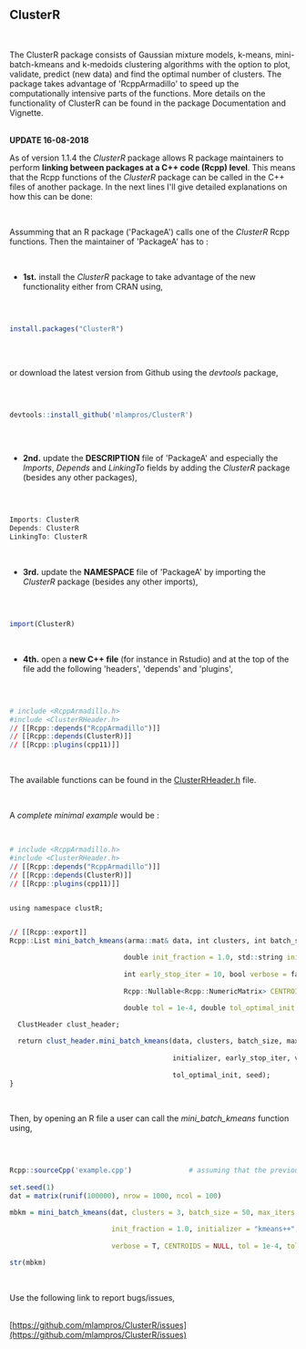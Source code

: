 

## ClusterR
<br>

The ClusterR package consists of Gaussian mixture models, k-means, mini-batch-kmeans and k-medoids clustering algorithms with the option to plot, validate, predict (new data) and find the optimal number of clusters. The package takes advantage of 'RcppArmadillo' to speed up the computationally intensive parts of the functions. More details on the functionality of ClusterR can be found in the package Documentation and Vignette.
<br><br>

**UPDATE 16-08-2018**


As of version 1.1.4 the *ClusterR* package allows R package maintainers to perform **linking between packages at a C++ code (Rcpp) level**. This means that the Rcpp functions of the *ClusterR* package can be called in the C++ files of another package. In the next lines I'll give detailed explanations on how this can be done:

<br>

Assumming that an R package ('PackageA') calls one of the *ClusterR* Rcpp functions. Then the maintainer of 'PackageA' has to :

<br>

* **1st.** install the *ClusterR* package to take advantage of the new functionality either from CRAN using,

<br>


```R

install.packages("ClusterR")
 

```

<br>

or download the latest version from Github using the *devtools* package,

<br>

```R

devtools::install_github('mlampros/ClusterR')
 

```

<br>

* **2nd.** update the **DESCRIPTION** file of 'PackageA' and especially the *Imports*, *Depends* and *LinkingTo* fields by adding the *ClusterR* package (besides any other packages),

<br>

```R

Imports: ClusterR
Depends: ClusterR
LinkingTo: ClusterR


```

<br>

* **3rd.** update the **NAMESPACE** file of 'PackageA' by importing the *ClusterR* package (besides any other imports),

<br>

```R

import(ClusterR)


```

<br>

* **4th.** open a **new C++ file** (for instance in Rstudio) and at the top of the file add the following 'headers', 'depends' and 'plugins',

<br>

```R

# include <RcppArmadillo.h>
#include <ClusterRHeader.h>
// [[Rcpp::depends("RcppArmadillo")]]
// [[Rcpp::depends(ClusterR)]]
// [[Rcpp::plugins(cpp11)]]


```
<br>

The available functions can be found in the [ClusterRHeader.h](https://github.com/mlampros/ClusterR/blob/master/inst/include/ClusterRHeader.h) file.

<br>

A *complete minimal example* would be :

<br>

```R
# include <RcppArmadillo.h>
#include <ClusterRHeader.h>
// [[Rcpp::depends("RcppArmadillo")]]
// [[Rcpp::depends(ClusterR)]]
// [[Rcpp::plugins(cpp11)]]


using namespace clustR;


// [[Rcpp::export]]
Rcpp::List mini_batch_kmeans(arma::mat& data, int clusters, int batch_size, int max_iters, int num_init = 1, 

                            double init_fraction = 1.0, std::string initializer = "kmeans++",
                            
                            int early_stop_iter = 10, bool verbose = false, 
                            
                            Rcpp::Nullable<Rcpp::NumericMatrix> CENTROIDS = R_NilValue, 
                            
                            double tol = 1e-4, double tol_optimal_init = 0.5, int seed = 1) {

  ClustHeader clust_header;

  return clust_header.mini_batch_kmeans(data, clusters, batch_size, max_iters, num_init, init_fraction, 
  
                                        initializer, early_stop_iter, verbose, CENTROIDS, tol, 
                                        
                                        tol_optimal_init, seed);
}


```

<br>

Then, by opening an R file a user can call the *mini_batch_kmeans* function using,

<br>

```R

Rcpp::sourceCpp('example.cpp')              # assuming that the previous Rcpp code is included in 'example.cpp' 
             
set.seed(1)
dat = matrix(runif(100000), nrow = 1000, ncol = 100)

mbkm = mini_batch_kmeans(dat, clusters = 3, batch_size = 50, max_iters = 100, num_init = 2, 

                         init_fraction = 1.0, initializer = "kmeans++", early_stop_iter = 10, 
                         
                         verbose = T, CENTROIDS = NULL, tol = 1e-4, tol_optimal_init = 0.5, seed = 1)
                         
str(mbkm)


```

<br>


Use the following link to report bugs/issues,
<br><br>

[https://github.com/mlampros/ClusterR/issues](https://github.com/mlampros/ClusterR/issues)

<br>
